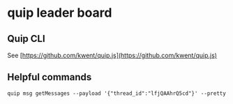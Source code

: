 # quip leader board

## Quip CLI

See [https://github.com/kwent/quip.js](https://github.com/kwent/quip.js)

## Helpful commands

```
quip msg getMessages --payload '{"thread_id":"lfjQAAhrQ5cd"}' --pretty
```
